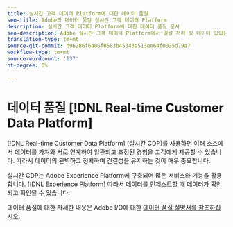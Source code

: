 ```yaml
---
title: 실시간 고객 데이터 Platform에 대한 데이터 품질
seo-title: Adobe의 데이터 품질 실시간 고객 데이터 Platform
description: 실시간 고객 데이터 Platform에 대한 데이터 품질 문서
seo-description: Adobe 실시간 고객 데이터 Platform에서 일괄 처리 및 데이터 입입을 통해 데이터 품질이 작동하는 방식을 설명하는 문서
translation-type: tm+mt
source-git-commit: b96286f6a06f0583b45343a513ee64f0025d79a7
workflow-type: tm+mt
source-wordcount: '137'
ht-degree: 0%

---
```



# 데이터 품질 [!DNL Real-time Customer Data Platform]

[!DNL Real-time Customer Data Platform] (실시간 CDP)를 사용하면 여러 소스에서 데이터를 가져와 서로 연계하여 일관되고 조정된 경험을 고객에게 제공할 수 있습니다. 따라서 데이터의 완벽하고 정확하며 간결성을 유지하는 것이 매우 중요합니다.

실시간 CDP는 Adobe Experience Platform에 구축되어 많은 서비스와 기능을 활용합니다. [!DNL Experience Platform] 따라서 데이터를 인제스트할 때 데이터가 확인되고 확인될 수 있습니다.

데이터 품질에 대한 자세한 내용은 Adobe I/O에 대한 [데이터 품질 설명서를 참조하십시오](../../ingestion/quality/overview.md).